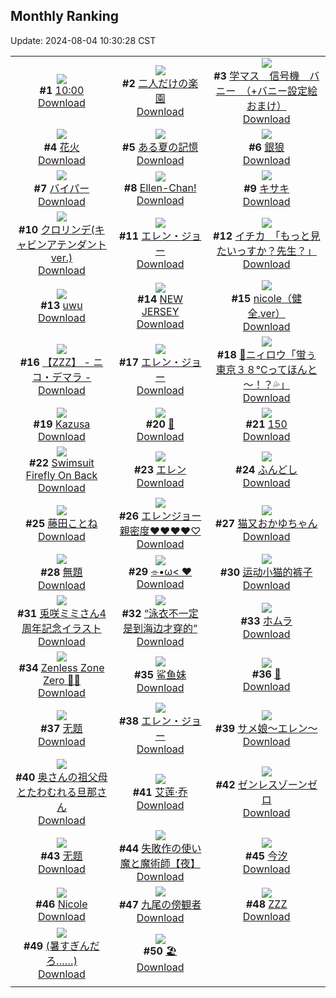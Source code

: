 ## Monthly Ranking
Update: 2024-08-04 10:30:28 CST

|      |      |      |
| :----: | :----: | :----: |
| ![](https://i.pixiv.re/c/240x480/img-master/img/2024/07/06/04/54/56/120275682_p0_master1200.jpg)<br>**#1** [10:00](https://www.pixiv.net/artworks/120275682)<br>[Download](https://i.pixiv.re/img-original/img/2024/07/06/04/54/56/120275682_p0.jpg) | ![](https://i.pixiv.re/c/240x480/img-master/img/2024/07/06/00/00/33/120269913_p0_master1200.jpg)<br>**#2** [二人だけの楽園](https://www.pixiv.net/artworks/120269913)<br>[Download](https://i.pixiv.re/img-original/img/2024/07/06/00/00/33/120269913_p0.png) | ![](https://i.pixiv.re/c/240x480/img-master/img/2024/07/06/08/00/07/120278009_p0_master1200.jpg)<br>**#3** [学マス　信号機　バニー　（+バニー設定絵おまけ）](https://www.pixiv.net/artworks/120278009)<br>[Download](https://i.pixiv.re/img-original/img/2024/07/06/08/00/07/120278009_p0.jpg) |
| ![](https://i.pixiv.re/c/240x480/img-master/img/2024/07/04/00/00/25/120216152_p0_master1200.jpg)<br>**#4** [花火](https://www.pixiv.net/artworks/120216152)<br>[Download](https://i.pixiv.re/img-original/img/2024/07/04/00/00/25/120216152_p0.jpg) | ![](https://i.pixiv.re/c/240x480/img-master/img/2024/07/07/00/00/33/120301131_p0_master1200.jpg)<br>**#5** [ある夏の記憶](https://www.pixiv.net/artworks/120301131)<br>[Download](https://i.pixiv.re/img-original/img/2024/07/07/00/00/33/120301131_p0.jpg) | ![](https://i.pixiv.re/c/240x480/img-master/img/2024/07/06/18/00/10/120289442_p0_master1200.jpg)<br>**#6** [銀狼](https://www.pixiv.net/artworks/120289442)<br>[Download](https://i.pixiv.re/img-original/img/2024/07/06/18/00/10/120289442_p0.jpg) |
| ![](https://i.pixiv.re/c/240x480/img-master/img/2024/07/05/10/00/01/120251457_p0_master1200.jpg)<br>**#7** [バイパー](https://www.pixiv.net/artworks/120251457)<br>[Download](https://i.pixiv.re/img-original/img/2024/07/05/10/00/01/120251457_p0.png) | ![](https://i.pixiv.re/c/240x480/img-master/img/2024/07/06/15/11/39/120285707_p0_master1200.jpg)<br>**#8** [Ellen-Chan!](https://www.pixiv.net/artworks/120285707)<br>[Download](https://i.pixiv.re/img-original/img/2024/07/06/15/11/39/120285707_p0.jpg) | ![](https://i.pixiv.re/c/240x480/img-master/img/2024/07/06/00/00/31/120269903_p0_master1200.jpg)<br>**#9** [キサキ](https://www.pixiv.net/artworks/120269903)<br>[Download](https://i.pixiv.re/img-original/img/2024/07/06/00/00/31/120269903_p0.jpg) |
| ![](https://i.pixiv.re/c/240x480/img-master/img/2024/07/06/19/01/18/120291184_p0_master1200.jpg)<br>**#10** [クロリンデ(キャビンアテンダントver.)](https://www.pixiv.net/artworks/120291184)<br>[Download](https://i.pixiv.re/img-original/img/2024/07/06/19/01/18/120291184_p0.png) | ![](https://i.pixiv.re/c/240x480/img-master/img/2024/07/05/18/50/07/120260092_p0_master1200.jpg)<br>**#11** [エレン・ジョー](https://www.pixiv.net/artworks/120260092)<br>[Download](https://i.pixiv.re/img-original/img/2024/07/05/18/50/07/120260092_p0.jpg) | ![](https://i.pixiv.re/c/240x480/img-master/img/2024/07/07/08/00/08/120310029_p0_master1200.jpg)<br>**#12** [イチカ　「もっと見たいっすか？先生？」](https://www.pixiv.net/artworks/120310029)<br>[Download](https://i.pixiv.re/img-original/img/2024/07/07/08/00/08/120310029_p0.jpg) |
| ![](https://i.pixiv.re/c/240x480/img-master/img/2024/07/06/10/34/57/120280324_p0_master1200.jpg)<br>**#13** [uwu](https://www.pixiv.net/artworks/120280324)<br>[Download](https://i.pixiv.re/img-original/img/2024/07/06/10/34/57/120280324_p0.png) | ![](https://i.pixiv.re/c/240x480/img-master/img/2024/07/06/22/55/15/120298610_p0_master1200.jpg)<br>**#14** [NEW JERSEY](https://www.pixiv.net/artworks/120298610)<br>[Download](https://i.pixiv.re/img-original/img/2024/07/06/22/55/15/120298610_p0.jpg) | ![](https://i.pixiv.re/c/240x480/img-master/img/2024/07/05/06/30/45/120248990_p0_master1200.jpg)<br>**#15** [nicole（健全.ver）](https://www.pixiv.net/artworks/120248990)<br>[Download](https://i.pixiv.re/img-original/img/2024/07/05/06/30/45/120248990_p0.jpg) |
| ![](https://i.pixiv.re/c/240x480/img-master/img/2024/07/04/09/32/06/120224790_p0_master1200.jpg)<br>**#16** [【ZZZ】 -  ニコ・デマラ -](https://www.pixiv.net/artworks/120224790)<br>[Download](https://i.pixiv.re/img-original/img/2024/07/04/09/32/06/120224790_p0.png) | ![](https://i.pixiv.re/c/240x480/img-master/img/2024/07/06/18/29/37/120290321_p0_master1200.jpg)<br>**#17** [エレン・ジョー](https://www.pixiv.net/artworks/120290321)<br>[Download](https://i.pixiv.re/img-original/img/2024/07/06/18/29/37/120290321_p0.png) | ![](https://i.pixiv.re/c/240x480/img-master/img/2024/07/06/00/00/32/120269905_p0_master1200.jpg)<br>**#18** [🙂ニィロウ「蛍ぅ 東京３８℃ってほんと～！？💦」](https://www.pixiv.net/artworks/120269905)<br>[Download](https://i.pixiv.re/img-original/img/2024/07/06/00/00/32/120269905_p0.jpg) |
| ![](https://i.pixiv.re/c/240x480/img-master/img/2024/07/06/21/32/43/120295748_p0_master1200.jpg)<br>**#19** [Kazusa](https://www.pixiv.net/artworks/120295748)<br>[Download](https://i.pixiv.re/img-original/img/2024/07/06/21/32/43/120295748_p0.jpg) | ![](https://i.pixiv.re/c/240x480/img-master/img/2024/07/05/00/58/28/120244584_p0_master1200.jpg)<br>**#20** [🦈](https://www.pixiv.net/artworks/120244584)<br>[Download](https://i.pixiv.re/img-original/img/2024/07/05/00/58/28/120244584_p0.jpg) | ![](https://i.pixiv.re/c/240x480/img-master/img/2024/07/06/13/39/20/120283837_p0_master1200.jpg)<br>**#21** [150](https://www.pixiv.net/artworks/120283837)<br>[Download](https://i.pixiv.re/img-original/img/2024/07/06/13/39/20/120283837_p0.jpg) |
| ![](https://i.pixiv.re/c/240x480/img-master/img/2024/07/06/10/00/11/120279774_p0_master1200.jpg)<br>**#22** [Swimsuit Firefly On Back](https://www.pixiv.net/artworks/120279774)<br>[Download](https://i.pixiv.re/img-original/img/2024/07/06/10/00/11/120279774_p0.jpg) | ![](https://i.pixiv.re/c/240x480/img-master/img/2024/07/06/00/08/05/120270487_p0_master1200.jpg)<br>**#23** [エレン](https://www.pixiv.net/artworks/120270487)<br>[Download](https://i.pixiv.re/img-original/img/2024/07/06/00/08/05/120270487_p0.png) | ![](https://i.pixiv.re/c/240x480/img-master/img/2024/07/06/09/00/17/120278827_p0_master1200.jpg)<br>**#24** [ふんどし](https://www.pixiv.net/artworks/120278827)<br>[Download](https://i.pixiv.re/img-original/img/2024/07/06/09/00/17/120278827_p0.png) |
| ![](https://i.pixiv.re/c/240x480/img-master/img/2024/07/08/00/00/26/120337147_p0_master1200.jpg)<br>**#25** [藤田ことね](https://www.pixiv.net/artworks/120337147)<br>[Download](https://i.pixiv.re/img-original/img/2024/07/08/00/00/26/120337147_p0.jpg) | ![](https://i.pixiv.re/c/240x480/img-master/img/2024/07/07/20/38/37/120328553_p0_master1200.jpg)<br>**#26** [エレンジョー親密度♥♥♥♥♡](https://www.pixiv.net/artworks/120328553)<br>[Download](https://i.pixiv.re/img-original/img/2024/07/07/20/38/37/120328553_p0.png) | ![](https://i.pixiv.re/c/240x480/img-master/img/2024/07/06/07/44/10/120269804_p0_master1200.jpg)<br>**#27** [猫又おかゆちゃん](https://www.pixiv.net/artworks/120269804)<br>[Download](https://i.pixiv.re/img-original/img/2024/07/06/07/44/10/120269804_p0.jpg) |
| ![](https://i.pixiv.re/c/240x480/img-master/img/2024/07/04/12/00/01/120226683_p0_master1200.jpg)<br>**#28** [無題](https://www.pixiv.net/artworks/120226683)<br>[Download](https://i.pixiv.re/img-original/img/2024/07/04/12/00/01/120226683_p0.jpg) | ![](https://i.pixiv.re/c/240x480/img-master/img/2024/07/06/14/40/11/120285060_p0_master1200.jpg)<br>**#29** [⌯•ω< ❤](https://www.pixiv.net/artworks/120285060)<br>[Download](https://i.pixiv.re/img-original/img/2024/07/06/14/40/11/120285060_p0.jpg) | ![](https://i.pixiv.re/c/240x480/img-master/img/2024/07/07/15/16/36/120318914_p0_master1200.jpg)<br>**#30** [运动小猫的裤子](https://www.pixiv.net/artworks/120318914)<br>[Download](https://i.pixiv.re/img-original/img/2024/07/07/15/16/36/120318914_p0.jpg) |
| ![](https://i.pixiv.re/c/240x480/img-master/img/2024/07/06/00/00/40/120269951_p0_master1200.jpg)<br>**#31** [兎咲ミミさん4周年記念イラスト](https://www.pixiv.net/artworks/120269951)<br>[Download](https://i.pixiv.re/img-original/img/2024/07/06/00/00/40/120269951_p0.png) | ![](https://i.pixiv.re/c/240x480/img-master/img/2024/07/06/21/19/42/120295280_p0_master1200.jpg)<br>**#32** [“泳衣不一定是到海边才穿的”](https://www.pixiv.net/artworks/120295280)<br>[Download](https://i.pixiv.re/img-original/img/2024/07/06/21/19/42/120295280_p0.jpg) | ![](https://i.pixiv.re/c/240x480/img-master/img/2024/07/06/17/04/30/120288101_p0_master1200.jpg)<br>**#33** [ホムラ](https://www.pixiv.net/artworks/120288101)<br>[Download](https://i.pixiv.re/img-original/img/2024/07/06/17/04/30/120288101_p0.jpg) |
| ![](https://i.pixiv.re/c/240x480/img-master/img/2024/07/04/11/05/19/120225949_p0_master1200.jpg)<br>**#34** [Zenless Zone Zero 🐰💨](https://www.pixiv.net/artworks/120225949)<br>[Download](https://i.pixiv.re/img-original/img/2024/07/04/11/05/19/120225949_p0.png) | ![](https://i.pixiv.re/c/240x480/img-master/img/2024/07/06/11/38/57/120281492_p0_master1200.jpg)<br>**#35** [鲨鱼妹](https://www.pixiv.net/artworks/120281492)<br>[Download](https://i.pixiv.re/img-original/img/2024/07/06/11/38/57/120281492_p0.jpg) | ![](https://i.pixiv.re/c/240x480/img-master/img/2024/07/06/00/00/35/120269925_p0_master1200.jpg)<br>**#36** [🌸](https://www.pixiv.net/artworks/120269925)<br>[Download](https://i.pixiv.re/img-original/img/2024/07/06/00/00/35/120269925_p0.jpg) |
| ![](https://i.pixiv.re/c/240x480/img-master/img/2024/07/04/00/00/25/120216151_p0_master1200.jpg)<br>**#37** [无题](https://www.pixiv.net/artworks/120216151)<br>[Download](https://i.pixiv.re/img-original/img/2024/07/04/00/00/25/120216151_p0.jpg) | ![](https://i.pixiv.re/c/240x480/img-master/img/2024/07/05/05/32/03/120248271_p0_master1200.jpg)<br>**#38** [エレン・ジョー](https://www.pixiv.net/artworks/120248271)<br>[Download](https://i.pixiv.re/img-original/img/2024/07/05/05/32/03/120248271_p0.jpg) | ![](https://i.pixiv.re/c/240x480/img-master/img/2024/07/07/23/51/49/120336618_p0_master1200.jpg)<br>**#39** [サメ娘〜エレン〜](https://www.pixiv.net/artworks/120336618)<br>[Download](https://i.pixiv.re/img-original/img/2024/07/07/23/51/49/120336618_p0.jpg) |
| ![](https://i.pixiv.re/c/240x480/img-master/img/2024/07/06/00/05/29/120270365_p0_master1200.jpg)<br>**#40** [奥さんの祖父母とたわむれる旦那さん](https://www.pixiv.net/artworks/120270365)<br>[Download](https://i.pixiv.re/img-original/img/2024/07/06/00/05/29/120270365_p0.jpg) | ![](https://i.pixiv.re/c/240x480/img-master/img/2024/07/05/19/00/12/120260381_p0_master1200.jpg)<br>**#41** [艾莲·乔](https://www.pixiv.net/artworks/120260381)<br>[Download](https://i.pixiv.re/img-original/img/2024/07/05/19/00/12/120260381_p0.jpg) | ![](https://i.pixiv.re/c/240x480/img-master/img/2024/07/06/13/39/18/120283836_p0_master1200.jpg)<br>**#42** [ゼンレスゾーンゼロ](https://www.pixiv.net/artworks/120283836)<br>[Download](https://i.pixiv.re/img-original/img/2024/07/06/13/39/18/120283836_p0.jpg) |
| ![](https://i.pixiv.re/c/240x480/img-master/img/2024/07/05/15/19/50/120255945_p0_master1200.jpg)<br>**#43** [无题](https://www.pixiv.net/artworks/120255945)<br>[Download](https://i.pixiv.re/img-original/img/2024/07/05/15/19/50/120255945_p0.jpg) | ![](https://i.pixiv.re/c/240x480/img-master/img/2024/07/06/10/53/56/120280640_p0_master1200.jpg)<br>**#44** [失敗作の使い魔と魔術師【夜】](https://www.pixiv.net/artworks/120280640)<br>[Download](https://i.pixiv.re/img-original/img/2024/07/06/10/53/56/120280640_p0.png) | ![](https://i.pixiv.re/c/240x480/img-master/img/2024/07/06/00/00/41/120269953_p0_master1200.jpg)<br>**#45** [今汐](https://www.pixiv.net/artworks/120269953)<br>[Download](https://i.pixiv.re/img-original/img/2024/07/06/00/00/41/120269953_p0.png) |
| ![](https://i.pixiv.re/c/240x480/img-master/img/2024/07/04/11/46/56/120226495_p0_master1200.jpg)<br>**#46** [Nicole](https://www.pixiv.net/artworks/120226495)<br>[Download](https://i.pixiv.re/img-original/img/2024/07/04/11/46/56/120226495_p0.jpg) | ![](https://i.pixiv.re/c/240x480/img-master/img/2024/07/06/00/00/12/120269824_p0_master1200.jpg)<br>**#47** [九尾の傍観者](https://www.pixiv.net/artworks/120269824)<br>[Download](https://i.pixiv.re/img-original/img/2024/07/06/00/00/12/120269824_p0.png) | ![](https://i.pixiv.re/c/240x480/img-master/img/2024/07/05/18/52/18/120260142_p0_master1200.jpg)<br>**#48** [ZZZ](https://www.pixiv.net/artworks/120260142)<br>[Download](https://i.pixiv.re/img-original/img/2024/07/05/18/52/18/120260142_p0.png) |
| ![](https://i.pixiv.re/c/240x480/img-master/img/2024/07/08/17/10/30/120353087_p0_master1200.jpg)<br>**#49** [(暑すぎんだろ……)](https://www.pixiv.net/artworks/120353087)<br>[Download](https://i.pixiv.re/img-original/img/2024/07/08/17/10/30/120353087_p0.jpg) | ![](https://i.pixiv.re/c/240x480/img-master/img/2024/07/06/02/07/52/120273520_p0_master1200.jpg)<br>**#50** [🏖️](https://www.pixiv.net/artworks/120273520)<br>[Download](https://i.pixiv.re/img-original/img/2024/07/06/02/07/52/120273520_p0.jpg) |
|      |
